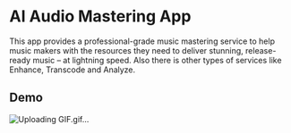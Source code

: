 
# AI Audio Mastering App

This app provides a professional-grade music mastering service to help music makers with the resources they need to deliver stunning, release-ready music – at lightning speed. Also there is other types of services like Enhance, Transcode and Analyze.



## Demo
![Uploading GIF.gif…]()
